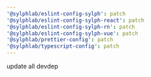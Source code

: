 ```yaml
---
'@sylphlab/eslint-config-sylph': patch
'@sylphlab/eslint-config-sylph-react': patch
'@sylphlab/eslint-config-sylph-rn': patch
'@sylphlab/eslint-config-sylph-vue': patch
'@sylphlab/prettier-config': patch
'@sylphlab/typescript-config': patch
---
```


update all devdep
